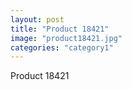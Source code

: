 ```yaml
---
layout: post
title: "Product 18421"
image: "product18421.jpg"
categories: "category1"
---
```

Product 18421
